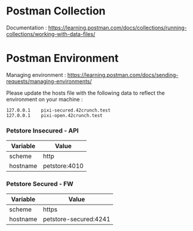 # Postman Collection

Documentation :  https://learning.postman.com/docs/collections/running-collections/working-with-data-files/

# Postman Environment 

Managing environment : https://learning.postman.com/docs/sending-requests/managing-environments/

Please update the hosts file with the following data to reflect the environment on your machine : 

```
127.0.0.1    pixi-secured.42crunch.test
127.0.0.1    pixi-open.42crunch.test
```


### Petstore Insecured - API

| Variable | Value                 |
|----------|-----------------------|
| scheme   | http                  |
| hostname | petstore:4010         |

### Petstore Secured - FW

| Variable | Value                 |
|----------|-----------------------|
| scheme   | https                 |
| hostname | petstore-secured:4241 |